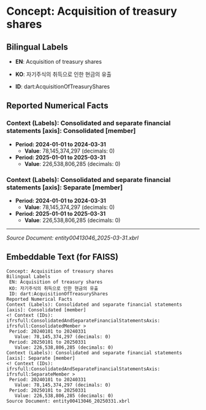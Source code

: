 # Concept: Acquisition of treasury shares

## Bilingual Labels
- **EN**: Acquisition of treasury shares
- **KO**: 자기주식의 취득으로 인한 현금의 유출

- **ID**: dart:AcquisitionOfTreasuryShares

## Reported Numerical Facts

### **Context (Labels): Consolidated and separate financial statements [axis]: Consolidated [member]**
<!-- Context (IDs): ifrs-full:ConsolidatedAndSeparateFinancialStatementsAxis: ifrs-full:ConsolidatedMember -->
- **Period: 2024-01-01 to 2024-03-31**
  - **Value**: 78,145,374,297 (decimals: 0)
- **Period: 2025-01-01 to 2025-03-31**
  - **Value**: 226,538,806,285 (decimals: 0)

### **Context (Labels): Consolidated and separate financial statements [axis]: Separate [member]**
<!-- Context (IDs): ifrs-full:ConsolidatedAndSeparateFinancialStatementsAxis: ifrs-full:SeparateMember -->
- **Period: 2024-01-01 to 2024-03-31**
  - **Value**: 78,145,374,297 (decimals: 0)
- **Period: 2025-01-01 to 2025-03-31**
  - **Value**: 226,538,806,285 (decimals: 0)

---
*Source Document: entity00413046_2025-03-31.xbrl*
## Embeddable Text (for FAISS)
```text
Concept: Acquisition of treasury shares
Bilingual Labels
 EN: Acquisition of treasury shares
 KO: 자기주식의 취득으로 인한 현금의 유출
 ID: dart:AcquisitionOfTreasuryShares
Reported Numerical Facts
Context (Labels): Consolidated and separate financial statements [axis]: Consolidated [member]
<! Context (IDs): ifrsfull:ConsolidatedAndSeparateFinancialStatementsAxis: ifrsfull:ConsolidatedMember >
 Period: 20240101 to 20240331
   Value: 78,145,374,297 (decimals: 0)
 Period: 20250101 to 20250331
   Value: 226,538,806,285 (decimals: 0)
Context (Labels): Consolidated and separate financial statements [axis]: Separate [member]
<! Context (IDs): ifrsfull:ConsolidatedAndSeparateFinancialStatementsAxis: ifrsfull:SeparateMember >
 Period: 20240101 to 20240331
   Value: 78,145,374,297 (decimals: 0)
 Period: 20250101 to 20250331
   Value: 226,538,806,285 (decimals: 0)
Source Document: entity00413046_20250331.xbrl
```
